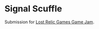 # Signal Scuffle

Submission for [Lost Relic Games Game Jam](https://itch.io/jam/lost-relic-games-1).
